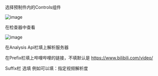 选择预制件内的Controls组件

![image](https://github.com/RWONG722/Analysis_Bili_Tools/assets/99193291/8ae2205c-8f79-480a-81bb-c3c5a5d13844)

在检查器中查看

![image](https://github.com/RWONG722/Analysis_Bili_Tools/assets/99193291/0e828ec6-e21a-443f-9671-c1f958407637)

在Analysis Api栏填上解析服务器

在Prefix栏填上哔哩哔哩的链接，不填默认是 https://www.bilibili.com/video/

Suffix栏 选填 
例如可以填：指定视频解析度
